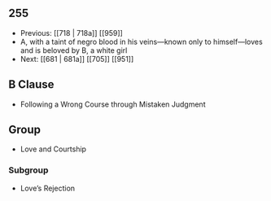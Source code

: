 ## 255
- Previous: [[718 | 718a]] [[959]] 
- A, with a taint of negro blood in his veins—known only to himself—loves and is beloved by B, a white girl
- Next: [[681 | 681a]] [[705]] [[951]] 

## B Clause
- Following a Wrong Course through Mistaken Judgment

## Group
- Love and Courtship

### Subgroup
- Love’s Rejection

